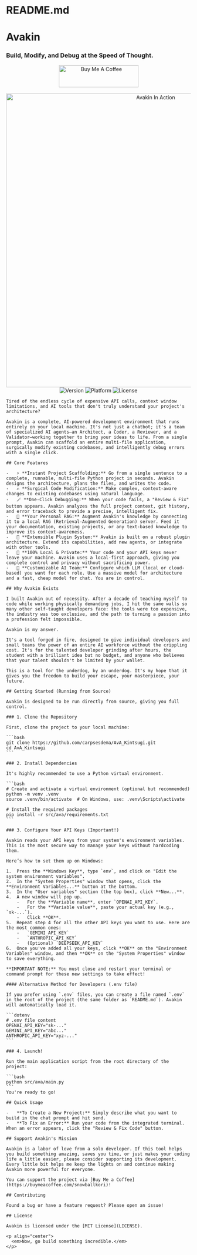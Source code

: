 # README.md
# Avakin

### Build, Modify, and Debug at the Speed of Thought.

<div align="center">
  <a href="https://buymeacoffee.com/snowballkori" target="_blank"><img src="https://cdn.buymeacoffee.com/buttons/v2/default-yellow.png" alt="Buy Me A Coffee" style="height: 60px !important;width: 217px !important;" ></a>
</div>
<br>
<div align="center">
  <img src="src/ava/assets/AvAkin.gif" alt="Avakin In Action" width="800"/>
</div>

<div align="center">
  <img src="https://img.shields.io/badge/version-1.0.0-blue.svg" alt="Version">
  <img src="https://img.shields.io/badge/platform-windows-informational.svg" alt="Platform">
  <img src="https://img.shields.io/badge/license-MIT-success.svg" alt="License">
</div>

    Tired of the endless cycle of expensive API calls, context window limitations, and AI tools that don't truly understand your project's architecture?
    
    Avakin is a complete, AI-powered development environment that runs entirely on your local machine. It's not just a chatbot; it's a team of specialized AI agents—an Architect, a Coder, a Reviewer, and a Validator—working together to bring your ideas to life. From a single prompt, Avakin can scaffold an entire multi-file application, surgically modify existing codebases, and intelligently debug errors with a single click.
    
    ## Core Features
    
    -   ⚡️ **Instant Project Scaffolding:** Go from a single sentence to a complete, runnable, multi-file Python project in seconds. Avakin designs the architecture, plans the files, and writes the code.
    -   ✍️ **Surgical Code Modification:** Make complex, context-aware changes to existing codebases using natural language.
    -   🪄 **One-Click Debugging:** When your code fails, a "Review & Fix" button appears. Avakin analyzes the full project context, git history, and error traceback to provide a precise, intelligent fix.
    -   🧠 **Your Personal RAG:** Augment Avakin's knowledge by connecting it to a local RAG (Retrieval-Augmented Generation) server. Feed it your documentation, existing projects, or any text-based knowledge to improve its context-awareness.
    -   🔌 **Extensible Plugin System:** Avakin is built on a robust plugin architecture. Extend its capabilities, add new agents, or integrate with other tools.
    -   🔐 **100% Local & Private:** Your code and your API keys never leave your machine. Avakin uses a local-first approach, giving you complete control and privacy without sacrificing power.
    -   🤖 **Customizable AI Team:** Configure which LLM (local or cloud-based) you want for each role. Use a massive model for architecture and a fast, cheap model for chat. You are in control.
    
    ## Why Avakin Exists
    
    I built Avakin out of necessity. After a decade of teaching myself to code while working physically demanding jobs, I hit the same walls so many other self-taught developers face: the tools were too expensive, the industry was too exclusive, and the path to turning a passion into a profession felt impossible.
    
    Avakin is my answer.
    
    It's a tool forged in fire, designed to give individual developers and small teams the power of an entire AI workforce without the crippling cost. It's for the talented developer grinding after hours, the student with a brilliant idea but no budget, and anyone who believes that your talent shouldn't be limited by your wallet.
    
    This is a tool for the underdog, by an underdog. It's my hope that it gives you the freedom to build your escape, your masterpiece, your future.
    
    ## Getting Started (Running from Source)

    Avakin is designed to be run directly from source, giving you full control.

    ### 1. Clone the Repository

    First, clone the project to your local machine:

    ```bash
    git clone https://github.com/carpsesdema/AvA_Kintsugi.git
    cd AvA_Kintsugi
    ```

    ### 2. Install Dependencies

    It's highly recommended to use a Python virtual environment.

    ```bash
    # Create and activate a virtual environment (optional but recommended)
    python -m venv .venv
    source .venv/bin/activate  # On Windows, use: .venv\Scripts\activate

    # Install the required packages
    pip install -r src/ava/requirements.txt
    ```
    
    ### 3. Configure Your API Keys (Important!)
    
    Avakin reads your API keys from your system's environment variables. This is the most secure way to manage your keys without hardcoding them.
    
    Here’s how to set them up on Windows:
    
    1.  Press the **Windows Key**, type `env`, and click on "Edit the system environment variables".
    2.  In the "System Properties" window that opens, click the **Environment Variables...** button at the bottom.
    3.  In the "User variables" section (the top box), click **New...**.
    4.  A new window will pop up.
        -   For the **Variable name**, enter `OPENAI_API_KEY`.
        -   For the **Variable value**, paste your actual key (e.g., `sk-...`).
        -   Click **OK**.
    5.  Repeat step 4 for all the other API keys you want to use. Here are the most common ones:
        -   `GEMINI_API_KEY`
        -   `ANTHROPIC_API_KEY`
        -   (Optional) `DEEPSEEK_API_KEY`
    6.  Once you've added all your keys, click **OK** on the "Environment Variables" window, and then **OK** on the "System Properties" window to save everything.
    
    **IMPORTANT NOTE:** You must close and restart your terminal or command prompt for these new settings to take effect!
    
    #### Alternative Method for Developers (.env file)
    
    If you prefer using `.env` files, you can create a file named `.env` in the root of the project (the same folder as `README.md`). Avakin will automatically load it.
    
    ```dotenv
    # .env file content
    OPENAI_API_KEY="sk-..."
    GEMINI_API_KEY="abc..."
    ANTHROPIC_API_KEY="xyz-..."
    ```
    
    ### 4. Launch!
    
    Run the main application script from the root directory of the project:

    ```bash
    python src/ava/main.py
    ```
    You're ready to go!
    
    ## Quick Usage
    
    -   **To Create a New Project:** Simply describe what you want to build in the chat prompt and hit send.
    -   **To Fix an Error:** Run your code from the integrated terminal. When an error appears, click the "Review & Fix Code" button.
    
    ## Support Avakin's Mission
    
    Avakin is a labor of love from a solo developer. If this tool helps you build something amazing, saves you time, or just makes your coding life a little easier, please consider supporting its development. Every little bit helps me keep the lights on and continue making Avakin more powerful for everyone.

    You can support the project via [Buy Me a Coffee](https://buymeacoffee.com/snowballkori)!
    
    ## Contributing
    
    Found a bug or have a feature request? Please open an issue!
    
    ## License
    
    Avakin is licensed under the [MIT License](LICENSE).
    
    <p align="center">
      <em>Now, go build something incredible.</em>
    </p>